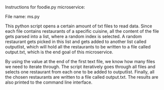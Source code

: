 Instructions for foodie.py microservice:

File name: ms.py

This python script opens a certain amount of txt files to read data. Since each file contains restaurants of a specific cuisine,
all the content of the file gets parsed into a list, where a random index is selected. A random restaurant gets picked in this list 
and gets added to another list called outputlist, which will hold all the restaurants to be written to a file called output.txt, which 
is the end goal of this microservice. 

By using the value at the end of the first text file, we know how many files we need to iterate through. The script iteratively goes 
through all files and selects one restaurant from each one to be added to outputlist. Finally, all the chosen restaurants are written 
to a file called output.txt. The results are also printed to the command line 
interface.